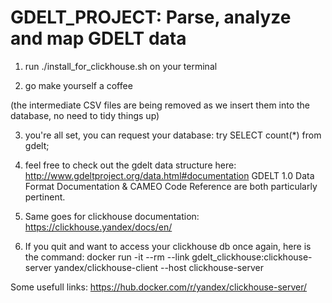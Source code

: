 
# GDELT_PROJECT:  Parse, analyze and map GDELT data

1. run ./install_for_clickhouse.sh on your terminal

2. go make yourself a coffee

(the intermediate CSV files are being removed as we insert them into the database, no need to tidy things up)


3. you're all set, you can request your database: try 
                                                   SELECT count(*) from gdelt;

4. feel free to check out the gdelt data structure here: http://www.gdeltproject.org/data.html#documentation
   GDELT 1.0 Data Format Documentation & CAMEO Code Reference are both particularly pertinent.


5. Same goes for clickhouse documentation: https://clickhouse.yandex/docs/en/


6. If you quit and want to access your clickhouse db once again, here is the command: docker run -it --rm --link gdelt_clickhouse:clickhouse-server yandex/clickhouse-client --host clickhouse-server

Some usefull links: 
    https://hub.docker.com/r/yandex/clickhouse-server/
    
